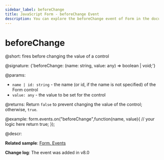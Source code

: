 ```yaml
---
sidebar_label: beforeChange
title: JavaScript Form - beforeChange Event 
description: You can explore the beforeChange event of Form in the documentation of the DHTMLX JavaScript UI library. Browse developer guides and API reference, try out code examples and live demos, and download a free 30-day evaluation version of DHTMLX Suite.
---
```


# beforeChange

@short: fires before changing the value of a control

@signature: {'beforeChange: (name: string, value: any) => boolean | void;'}

@params:
- `name | id: string` - the name (or id, if the name is not specified) of the Form control
- `value: any` - the value to be set for the control

@returns:
Return `false` to prevent changing the value of the control; otherwise, `true`.

@example:
form.events.on("beforeChange",function(name, value){
	// your logic here
    return true;
});

@descr:

**Related sample**: [Form. Events](https://snippet.dhtmlx.com/vyipsaoa)

**Change log**: The event was added  in v8.0